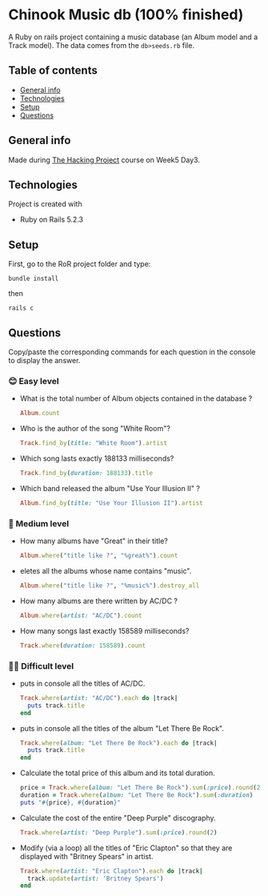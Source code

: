# Chinook Music db (100% finished)

A Ruby on rails project containing a music database (an Album model and a Track model). The data comes from the `db>seeds.rb` file.

## Table of contents

- [General info](#general-info)
- [Technologies](#technologies)
- [Setup](#setup)
- [Questions](#questions)

## General info

Made during [The Hacking Project](https://www.thehackingproject.org) course on Week5 Day3.

## Technologies

Project is created with

- Ruby on Rails 5.2.3

## Setup

First, go to the RoR project folder and type:

```
bundle install
```

then

```
rails c
```

## Questions

Copy/paste the corresponding commands for each question in the console to display the answer.

### 😊  Easy level

- What is the total number of Album objects contained in the database ?

  ```ruby
  Album.count
  ```

- Who is the author of the song "White Room"?

  ```ruby
  Track.find_by(title: "White Room").artist
  ```

- Which song lasts exactly 188133 milliseconds?

  ```ruby
  Track.find_by(duration: 188133).title
  ```

- Which band released the album "Use Your Illusion II" ?
  ```ruby
  Album.find_by(title: "Use Your Illusion II").artist
  ```

### 🤨  Medium level

- How many albums have "Great" in their title?

  ```ruby
  Album.where("title like ?", "%great%").count
  ```

- eletes all the albums whose name contains "music".

  ```ruby
  Album.where("title like ?", "%music%").destroy_all
  ```

- How many albums are there written by AC/DC ?

  ```ruby
  Album.where(artist: "AC/DC").count
  ```

- How many songs last exactly 158589 milliseconds?
  ```ruby
  Track.where(duration: 158589).count
  ```

### 😵‍💫  Difficult level

- puts in console all the titles of AC/DC.

  ```ruby
  Track.where(artist: "AC/DC").each do |track|
    puts track.title
  end
  ```

- puts in console all the titles of the album "Let There Be Rock".

  ```ruby
  Track.where(album: "Let There Be Rock").each do |track|
    puts track.title
  end
  ```

- Calculate the total price of this album and its total duration.

  ```ruby
  price = Track.where(album: "Let There Be Rock").sum(:price).round(2)
  duration = Track.where(album: "Let There Be Rock").sum(:duration)
  puts "#{price}, #{duration}"
  ```

- Calculate the cost of the entire "Deep Purple" discography.

  ```ruby
  Track.where(artist: "Deep Purple").sum(:price).round(2)
  ```

- Modify (via a loop) all the titles of "Eric Clapton" so that they are displayed with "Britney Spears" in artist.

  ```ruby
  Track.where(artist: "Eric Clapton").each do |track|
    track.update(artist: 'Britney Spears')
  end
  ```
